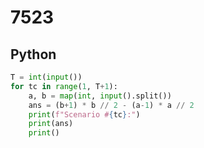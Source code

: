# 7523

## Python

```python
T = int(input())
for tc in range(1, T+1):
    a, b = map(int, input().split())
    ans = (b+1) * b // 2 - (a-1) * a // 2
    print(f"Scenario #{tc}:")
    print(ans)
    print()

```
